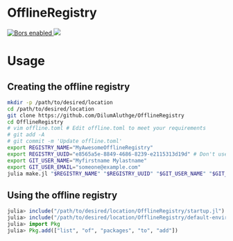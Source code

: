 # OfflineRegistry

<p>
<a
href="https://app.bors.tech/repositories/11595">
<img
src="https://bors.tech/images/badge_small.svg"
alt="Bors enabled">
</a>
<a
href="https://travis-ci.com/DilumAluthge/OfflineRegistry/branches">
<img
src="https://travis-ci.com/DilumAluthge/OfflineRegistry.svg?branch=master"/>
</a>
</p>

# Usage

## Creating the offline registry

```bash
mkdir -p /path/to/desired/location
cd /path/to/desired/location
git clone https://github.com/DilumAluthge/OfflineRegistry
cd OfflineRegistry
# vim offline.toml # Edit offline.toml to meet your requirements
# git add -A
# git commit -m 'Update offline.toml'
export REGISTRY_NAME="MyAwesomeOfflineRegistry"
export REGISTRY_UUID="e8565a5e-8849-4686-8239-e2115313d19d" # Don't use this UUID; generate your own
export GIT_USER_NAME="Myfirstname Mylastname"
export GIT_USER_EMAIL="someone@example.com"
julia make.jl "$REGISTRY_NAME" "$REGISTRY_UUID" "$GIT_USER_NAME" "$GIT_USER_EMAIL"
```

## Using the offline registry

```julia
julia> include("/path/to/desired/location/OfflineRegistry/startup.jl")
julia> include("/path/to/desired/location/OfflineRegistry/default-environment.jl")
julia> import Pkg
julia> Pkg.add(["list", "of", "packages", "to", "add"])
```
